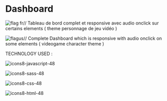 # Dashboard





![flag fr](https://github.com/Ukarn08/League-Characters-Wiki/assets/108266433/d9d37fc9-920a-43d3-8cb8-3098e1ab7077)// Tableau de bord complet et responsive avec audio onclick sur certains elements ( theme personnage de jeu vidéo ) 


![flagus](https://github.com/Ukarn08/League-Characters-Wiki/assets/108266433/e2a87711-b915-49f7-b4af-b04c4bc4abd0)// Complete Dashboard  which is responsive with audio onclick on some elements ( videogame character theme ) 


TECHNOLOGY USED :



![icons8-javascript-48](https://github.com/Ukarn08/Dashboard-game-theme/assets/108266433/cb4030aa-ef4f-46e2-ab15-80f2adec7511)

![icons8-sass-48](https://github.com/Ukarn08/Dashboard-game-theme/assets/108266433/d26ab793-0b67-4388-a867-6c2e129c42ec)

![icons8-css-48](https://github.com/Ukarn08/Dashboard-game-theme/assets/108266433/b52549a6-0722-4c9b-98e6-05cf73b59716)

![icons8-html-48](https://github.com/Ukarn08/Dashboard-game-theme/assets/108266433/0e26f9e1-e53c-494a-a4b3-d0c187c6626c)
